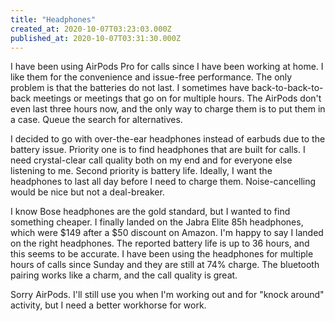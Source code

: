 ```yaml
---
title: "Headphones"
created_at: 2020-10-07T03:23:03.000Z
published_at: 2020-10-07T03:31:30.000Z
---
```

I have been using AirPods Pro for calls since I have been working at home. I like them for the convenience and issue-free performance. The only problem is that the batteries do not last. I sometimes have back-to-back-to-back meetings or meetings that go on for multiple hours. The AirPods don't even last three hours now, and the only way to charge them is to put them in a case. Queue the search for alternatives.

I decided to go with over-the-ear headphones instead of earbuds due to the battery issue. Priority one is to find headphones that are built for calls. I need crystal-clear call quality both on my end and for everyone else listening to me. Second priority is battery life. Ideally, I want the headphones to last all day before I need to charge them. Noise-cancelling would be nice but not a deal-breaker. 

I know Bose headphones are the gold standard, but I wanted to find something cheaper. I finally landed on the Jabra Elite 85h headphones, which were $149 after a $50 discount on Amazon. I'm happy to say I landed on the right headphones. The reported battery life is up to 36 hours, and this seems to be accurate. I have been using the headphones for multiple hours of calls since Sunday and they are still at 74% charge. The bluetooth pairing works like a charm, and the call quality is great. 

Sorry AirPods. I'll still use you when I'm working out and for "knock around" activity, but I need a better workhorse for work.
